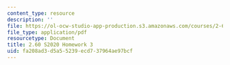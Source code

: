 ```yaml
---
content_type: resource
description: ''
file: https://ol-ocw-studio-app-production.s3.amazonaws.com/courses/2-60j-fundamentals-of-advanced-energy-conversion-spring-2020/fa208ad3d5a55239ecd737964ae97bcf_MIT2_60s20_hw3.pdf
file_type: application/pdf
resourcetype: Document
title: 2.60 S2020 Homework 3
uid: fa208ad3-d5a5-5239-ecd7-37964ae97bcf
---
```

